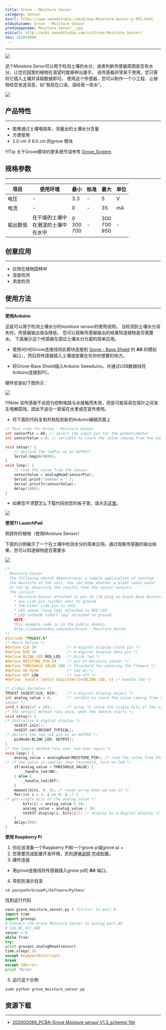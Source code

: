 ```yaml
---
title: Grove - Moisture Sensor
category: Sensor
bzurl: https://www.seeedstudio.com/Grove-Moisture-Sensor-p-955.html
oldwikiname: Grove - Moisture Sensor
prodimagename: Moisture_sensor_.jpg
wikiurl: http://wiki.seeedstudio.com/cn/Grove-Moisture_Sensor/
sku: 101020008
---
```

---
![](https://github.com/SeeedDocument/Grove_Moisture_Sensor/raw/master/images/Moisture_sensor_.jpg)

这个Moisture Senor可以用于检测土壤的水分，或者判断传感器周围是否有水分，让您花园里的植物在渴望时能够伸出援手。 该传感器非常易于使用，您只需将它插入土壤并读取数据即可。 使用这个传感器，您可以制作一个小工程，让植物给您发送消息，如“我现在口渴，请给我一些水”。

[![](https://github.com/SeeedDocument/wiki_chinese/raw/master/docs/images/click_to_buy.PNG)](https://item.taobao.com/item.htm?spm=a1z10.3-c.w4002-11172317909.9.3ff19e11DbSHW8&id=520170918975)

## 产品特性
---
- 能够通过土壤电阻率，测量出的土壤水分含量
- 方便使用
- 2.0 cm X 6.0 cm 的grove 模块

!!!Tip
    关于Grove模块的更多细节请参考 [Grove_System](http://wiki.seeedstudio.com/cn/Grove_System/)

## 规格参数
---
|项目|使用环境|最小|标准|最大|单位|
|---|---|---|---|---|---|
|电压|-|3.3|-|5|V|
|电流|-|0|-|35|mA|
|输出数值|在干燥的土壤中<br>在潮湿的土壤中<br>在水中|0<br>300<br>700<br>|-|300<br>700<br>950|-|

## 创意应用
---
- 应用在植物园林中
- 湿度检测
- 浓度检测


## 使用方法
---
**使用Arduino**

这是可以用于检测土壤水分的moisture sensor的使用说明。 当检测到土壤水分消失时，传感器输出值会降低。 您可以观察传感器输出的结果知道植物是否需要水。 下面展示这个传感器在感应土壤水分方面的简单应用。

- 使用4针的Grove连接线将此模块连接到 [Grove - Base Shield](https://item.taobao.com/item.htm?spm=a1z10.3-c.w4002-11172317909.10.3ff19e11crrag2&id=520233320144) 的 **A0** 的模拟端口，，然后将传感器插入土壤或放置在任何你想要的地方。

- 将Grove-Base Shield插入Arduino Seeeduino，并通过USB数据线将Arduino连接到PC。

硬件安装如下图所示：

![](https://github.com/SeeedDocument/Grove_Moisture_Sensor/raw/master/images/518px-Moisture1.jpg)

!!!Note
    该传感器不会因为控制电路与水接触而失效，但是可能容易在探针之间发生电解腐蚀，因此不适合一直留在水里或在室外使用。

- 将下面的代码复制并粘贴到新的Arduino编辑页面上

```c
// Test code for Grove - Moisture Sensor
int sensorPin = A0; // select the input pin for the potentiometer
int sensorValue = 0; // variable to store the value coming from the sensor7

void setup() {
    // declare the ledPin as an OUTPUT:
    Serial.begin(9600);
}
void loop() {
    // read the value from the sensor:
    sensorValue = analogRead(sensorPin);
    Serial.print("sensor = " );
    Serial.println(sensorValue);
    delay(1000);
}
```

- 如果您不清楚怎么下载代码到您的板子里，请点击[这里](http://wiki.seeedstudio.com/cn/Upload_Code/)。

![](https://github.com/SeeedDocument/Grove_Moisture_Sensor/raw/master/images/in%20differen%20conditions.jpg)

**使用TI LaunchPad**


照顾你的植物（使用Moisture Sensor）

下面的示例展示了一个在土壤中检测水分的简单应用。通过观察传感器的输出结果，您可以知道植物是否需要水

![](https://github.com/SeeedDocument/Grove_Moisture_Sensor/raw/master/images/Moisture.jpg)

```c
/*
  Moisture-Sensor
  The following sketch demonstrates a simple application of sensing
  the moisture of the soil. You can know whether a plant needs water
  or not by observing the results that the sensor outputs.
  The circuit:
    * Moisture-Sensor attached to pin 24 (J6 plug on Grove Base BoosterPack)
    * one side pin (either one) to ground
    * the other side pin to +VCC
    * LED anode (long leg) attached to RED_LED
    * LED cathode (short leg) attached to ground
  - NOTE:
    This example code is in the public domain.
    http://seeedstudio.com/wiki/Grove_-_Moisture_Sensor
*/
#include "TM1637.h"
/* Macro Define */
#define CLK 39              /* 4-digital display clock pin */
#define DIO 38              /* 4-digiral display data pin */
#define BLINK_LED RED_LED   /* blink led */
#define MOISTURE_PIN 24     /* pin of moisture sensor */
#define THRESHOLD_VALUE 300 /* threshold for watering the flowers */
#define ON HIGH             /* led on */
#define OFF LOW             /* led off */
#define _handle_led(x) digitalWrite(BLINK_LED, x) /* handle led */

/* Global Varibles */
TM1637 tm1637(CLK, DIO);    /* 4-digital display object */
int analog_value = 0;       /* varible to store the value coming from rotary angle
sensor */
int8_t bits[4] = {0};       /* array to store the single bits of the value */
/* the setup() method runs once, when the sketch starts */
void setup() {
/* Initialize 4-digital display */
    tm1637.init();
    tm1637.set(BRIGHT_TYPICAL);
/* declare the red_led pin as an OUTPUT */
    pinMode(BLINK_LED, OUTPUT);
}
/* the loop() method runs over and over again */
void loop() {
    analog_value = analogRead(MOISTURE_PIN); /* read the value from the sensor */
/* if the value is smaller than threshold, turn on led */
    if(analog_value < THRESHOLD_VALUE) {
        _handle_led(ON);
    } else {
        _handle_led(OFF);
    }
    memset(bits, 0, 4); /* reset array when we use it */
    for(int i = 3; i >= 0; i--) {
/* get single bits of the analog value */
        bits[i] = analog_value % 10;
        analog_value = analog_value / 10;
        tm1637.display(i, bits[i]); /* display by 4-digital display */
    }
    delay(200);
}
```


**使用 Raspberry Pi**
1. 你应该准备一个Raspberry Pi和一个grove pi或grove pi +
2. 您需要完成配置开发环境，否则遵循[说明](http://wiki.seeed.cc/GrovePi_Plus/) 完成配置。
3. 硬件连接
- 用grove连接线将传感器插入grove pi的 **A0** 端口。
4. 导航到演示目录

```
cd yourpath/GrovePi/Software/Python/
```

找到这行代码

```python
nano grove_moisture_sensor.py # "Ctrl+x" to exit #
import time
import grovepi
# Connect the Grove Moisture Sensor to analog port A0
# SIG,NC,VCC,GND
sensor = 0
while True:
try:
print grovepi.analogRead(sensor)
time.sleep(.5)
except KeyboardInterrupt:
break
except IOError:
print "Error
```

5. 运行这个示例

```
sudo python grove_moisture_sensor.py
```

## 资源下载
---
- [202000089_PCBA-Grove Moisture sensor V1.3_schemic file](https://github.com/SeeedDocument/Grove_Moisture_Sensor/raw/master/resources/202000089_PCBA-Grove%20Moisture%20sensor%20V1.3_schemic%20file.zip)
